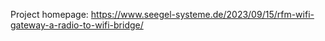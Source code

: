 Project homepage: https://www.seegel-systeme.de/2023/09/15/rfm-wifi-gateway-a-radio-to-wifi-bridge/
